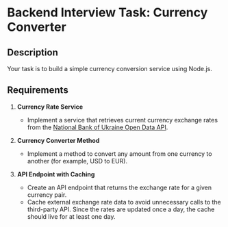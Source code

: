# Backend Interview Task: Currency Converter

## Description

Your task is to build a simple currency conversion service using Node.js.

## Requirements

1. **Currency Rate Service**

   - Implement a service that retrieves current currency exchange rates from the [National Bank of Ukraine Open Data API](https://bank.gov.ua/ua/open-data/api-dev).

2. **Currency Converter Method**

   - Implement a method to convert any amount from one currency to another (for example, USD to EUR).

3. **API Endpoint with Caching**
   - Create an API endpoint that returns the exchange rate for a given currency pair.
   - Cache external exchange rate data to avoid unnecessary calls to the third-party API. Since the rates are updated once a day, the cache should live for at least one day.
